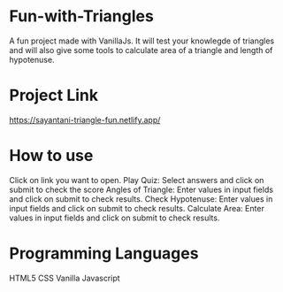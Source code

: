 # Fun-with-Triangles

A fun project made with VanillaJs. It will test your knowlegde of triangles and will also give some tools to calculate area of a triangle and length of hypotenuse.

# Project Link
https://sayantani-triangle-fun.netlify.app/

# How to use

Click on link you want to open.
Play Quiz: Select answers and click on submit to check the score
Angles of Triangle: Enter values in input fields and click on submit to check results.
Check Hypotenuse: Enter values in input fields and click on submit to check results.
Calculate Area: Enter values in input fields and click on submit to check results.

# Programming Languages

HTML5
CSS
Vanilla Javascript
